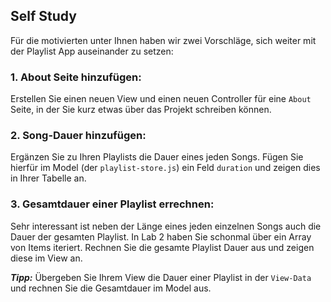 ## Self Study

Für die motivierten unter Ihnen haben wir zwei Vorschläge, sich weiter mit der Playlist App auseinander zu setzen:

### 1. About Seite hinzufügen:

Erstellen Sie einen neuen View und einen neuen Controller für eine `About` Seite, in der Sie kurz etwas über das Projekt schreiben können.


### 2. Song-Dauer hinzufügen:

Ergänzen Sie zu Ihren Playlists die Dauer eines jeden Songs.
Fügen Sie hierfür im Model (der `playlist-store.js`) ein Feld `duration` und zeigen dies in Ihrer Tabelle an.

### 3. Gesamtdauer einer Playlist errechnen:

Sehr interessant ist neben der Länge eines jeden einzelnen Songs auch die Dauer der gesamten Playlist. In Lab 2 haben Sie schonmal über ein Array von Items iteriert. 
Rechnen Sie die gesamte Playlist Dauer aus und zeigen diese im View an.

***Tipp:*** Übergeben Sie Ihrem View die Dauer einer Playlist in der `View-Data` und rechnen Sie die Gesamtdauer im Model aus.

